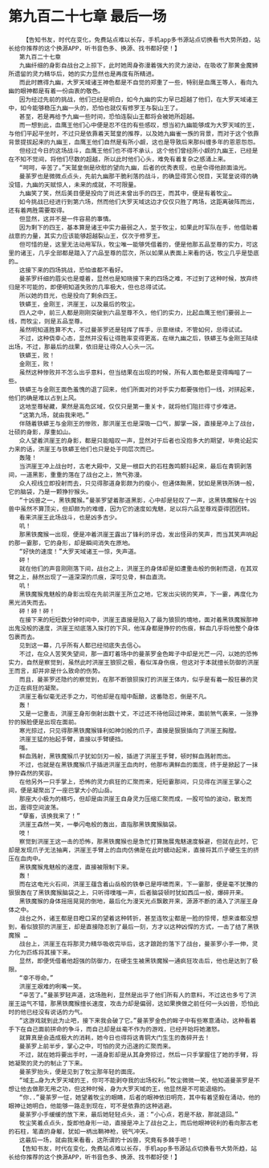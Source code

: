 # 第九百二十七章 最后一场
        【告知书友，时代在变化，免费站点难以长存，手机app多书源站点切换看书大势所趋，站长给你推荐的这个换源APP，听书音色多、换源、找书都好使！】
       第九百二十七章
       九幽纤细的身影自战台之上掠下，此时她周身弥漫着强大的灵力波动，在吸收了那黄金魔狮所遗留的灵力精华后，她的实力显然也是再度有所精进。
       而此时瞧得九幽，大罗天域诸王神色都是不自觉的郑重了一些，特别是血鹰王等人，看向九幽的眼神都是有着一份由衷的敬色。
       因为经过先前的挑战，他们已经是明白，如今九幽的实力早已超越了他们，在大罗天域诸王中，如今能够稳压九幽一头的，恐怕也就仅有修罗王与裂山王了。
       甚至，若是再给予九幽一些时间，恐怕连裂山王都将会被她所超越。
       而一想到此，血鹰王他们心中便是忍不住的有些感叹，想当初九幽能够成为大罗天域的王，与他们平起平坐时，不过只是依靠着天鹫皇的推荐，以及她九幽雀一族的背景，而对于这个依靠背景提拔起来的九幽王，血鹰王他们自然是有所小觑，这也是导致后来那纠缠多年的恩恩怨怨。
       但经过今日的这场战斗，血鹰王他们也不得不承认，这个他们曾经所小觑的九幽王，已经是在不知不觉间，将他们尽数的超越，所以此时他们心头，难免有着复杂之感涌上来。
       “呵呵，辛苦了。”天鹫皇倒是欣慰的望向九幽，后者的优秀表现，也是令得他颜面油光。
       曼荼罗也是微微点点头，先前九幽那干脆利落的战斗，的确显得赏心悦目，天鹫皇说得的确没错，九幽的天赋惊人，未来的成就，不可限量。
       九幽笑了笑，然后美目便是投向了尚还未曾出手的四王，而其中，便是有着牧尘…
       如今挑战已经进行到第六场，然而他们大罗天域这边才仅仅只胜了两场，这距离破阵而出，还有着两胜需要取得。
       但显然，这并不是一件容易的事情。
       因为剩下的四王，基本算是诸王中实力最弱之人，至于牧尘，如果此时军队在手，他借助着战意的力量，其实力应该能够超越裂山王，仅次于修罗王。
       但可惜的是，这里无法动用军队，牧尘唯一能够凭借着的，便是他那五品至尊的实力，可这里的诸王，几乎全部都是踏入了六品至尊的层次，所以如果从表面上来看的话，牧尘几乎是垫底的…
       这接下来的四场挑战，恐怕谁都不看好。
       曼荼罗纤细的眉尖也是蹙着，显然也是知晓接下来的四场之难，不过到了这种时候，放弃终归是不可能的，即便明知道失败的几率极大，但也总得试试。
       所以她的目光，也是投向了剩余四王。
       铁蟒王，金刚王，洪崖王，以及最后的牧尘。
       四人之中，前三人都是刚刚突破到六品至尊不久，他们的实力，比起血鹰王他们要弱上一线，而牧尘，则是五品至尊。
       虽然明知道胜算不大，不过曼荼罗还是轻挥了挥手，示意继续，不管如何，总得试试。
       不过，这种侥幸心态，显然并没有让得胜率变得更高，在继九幽之后，铁蟒王与金刚王陆续出场，不过，那最后的战果，依旧是让得众人心头一沉。
       铁蟒王，败！
       金刚王，败！
       虽然这种惨败并不怎么出乎意料，但当结果在出现的时候，所有人面色都是变得晦暗了一些。
       铁蟒王与金刚王面色羞愧的退了回来，他们所面对的对手实力都要强他们一线，对拼起来，他们的确是难以占到上风。
       这地至尊秘藏，果然是高危区域，仅仅只是第一重关卡，就将他们阻拦得寸步难进。
       “这第九场，就由我来吧。”
       伴随着铁蟒王与金刚王的惨败，那洪崖王也是深吸一口气，脚掌一跺，直接是冲上了战台，壮硕的身影，厚重如山。
       众人望着洪崖王的身影，都是只能暗叹一声，显然对于后者也没抱多大的期望，毕竟论起实力来的话，洪崖王与铁蟒王他们也只是处于同层次而已。
       轰隆！
       当洪崖王冲上战台时，古老大殿中，又是一根巨大的石柱轰鸣颤抖起来，最后在青铜剥落间，一道黑影，重重的落在了战台之上，煞气弥漫。
       众人视线立即投射而去，只见得那道身影颇为的瘦小，但通体黝黑，犹如是黑铁所铸一般，它的脑袋，乃是一颗狰狞猴头。
       “十凶兽之一，黑铁魔猴。”曼荼罗望着那道黑影，心中却是轻叹了一声，这黑铁魔猴在十凶兽中虽然不算顶尖，但却颇为的难缠，因为它的速度如鬼魅，足以将六品至尊戏耍得团团转。
       看来洪崖王此场战斗，也是凶多吉少。
       叽！
       那黑铁魔猴一出现，便是冲着洪崖王露出了锋利的牙齿，发出怪异的笑声，而当其笑声响起的那一霎那，它的身形，却是瞬间消失在原地。
       “好快的速度！”大罗天域诸王一惊，失声道。
       砰！
       就在他们的声音刚刚落下间，战台之上，洪崖王的身体却是如遭重击般的倒射而退，在其双臂之上，赫然出现了一道深深的爪痕，深可见骨，鲜血直流。
       叽！
       黑铁魔猴鬼魅般的身影出现在先前洪崖王所立之地，它发出尖锐的笑声，下一霎，再度化为黑光消失而去。
       砰！砰！砰！
       在接下来的短短数分钟时间中，洪崖王直接是陷入了最为狼狈的境地，面对着黑铁魔猴那神出鬼没般的速度，洪崖王彻底落入挨打的下风，他浑身都是狰狞的伤痕，鲜血几乎将他整个身体包裹而去。
       见到这一幕，几乎所有人都已经彻底失去信心。
       不过，在众人苦笑失望间，那一直盯着场中的曼荼罗金色眸子中却是光芒一闪，以她的恐怖实力，自然是察觉到，虽然此时洪崖王狼狈之极，看似浑身伤痕，但这对于本就擅长防御的洪崖王而言，却并非是什么致命的伤势。
       而且，曼荼罗还隐约的察觉到，在那不断狼狈挨打的洪崖王体内，似乎是有着一股狂暴的灵力正在疯狂的凝聚。
       洪崖王看似毫无还手之力，可他却是在暗中酝酿，这番隐忍，倒是不凡。
       轰！
       又是一记重击，洪崖王身形倒射出数十丈，不过还不待他回过神来，面前煞气袭来，一张狰狞的猴脸便是出现在面前。
       寒光掠过，只见得那黑铁魔猴锋利如神剑般的爪子，直接是狠狠插向了洪崖王胸膛。
       洪崖王猛的抬起手臂，直接以手臂硬挡。
       嗤。
       鲜血溅射，黑铁魔猴爪子犹如剑刃一般，插进了洪崖王手臂，顿时鲜血溅射而出。
       不过，也就是在黑铁魔猴爪子插进洪崖王血肉时，他那布满鲜血的面庞，终于是掀起了一抹狰狞森然的笑容。
       在他另外一只手掌上，恐怖的灵力疯狂的汇聚而来，短短霎那间，只见得在洪崖王掌心之间，便是凝聚出了一座巴掌大小的山岳。
       那座大小极为的精巧，但却是由洪崖王自身灵力压缩汇聚而成，一股可怕的波动，散发而出，震得空间波荡。
       “孽畜，该换我来了！”
       洪崖王森然一笑，一拳闪电般的轰出，直指那黑铁魔猴脑袋。
       吱！
       察觉到洪崖王这一击的恐怖，那黑铁魔猴也是急忙打算施展鬼魅速度躲避，但就在此时，它却是发现爪子无法抽离，洪崖王手臂上的血肉仿佛是在此时蠕动起来，直接将其爪子硬生生的挤压在血肉中。
       黑铁魔猴鬼魅般的速度，直接被限制下来。
       轰！
       而在这电光火石间，洪崖王蕴含着山岳般的铁拳已是呼啸而来，下一霎那，便是毫不犹豫的狠狠轰在了黑铁魔猴脑袋之上，只听得噗嗤一声，后者脑袋顿时犹如西瓜一般，爆碎开来。
       黑铁魔猴的身体摇摇晃晃的倒地，最后化为漫天光点飘散开来，源源不断的涌入了洪崖王身体之中。
       战台之外，诸王都是目瞪口呆的望着这种转折，甚至连牧尘都是一脸的惊愕，想来谁都没想到，看似狼狈的洪崖王，却是直接隐忍到了最后一刻，方才以这种凶悍的方式，一击了结了黑铁魔猴 …
       战台上，洪崖王在将那灵力精华吸收完毕后，这才踉跄的落下了战台，曼荼罗小手一伸，灵力化为匹练将其接下来。
       显然，即便凭借着他超强的防御力，在硬生生被黑铁魔猴一通疯狂攻击后，他也是达到了极限。
       “幸不辱命。”
       洪崖王艰难的咧嘴一笑。
       “辛苦了。”曼荼罗轻声道，这场胜利，显然是出乎了他们所有人的意料，不过这也多亏了洪崖王运气不错，那黑铁魔猴擅长速度，攻击力却是偏弱，这如果换做之前任何一头凶兽，恐怕此时的他已经没有说话的力气。
       “这游戏就到此为止吧，接下来我会破了它。”曼荼罗金色的眸子中有些寒意涌动，这种看着手下在自己面前拼命的争斗，而自己却是丝毫不作为的游戏，已经开始将她激怒。
       就算真是会造成极大的消耗，她今日也得将这青铜大门生生的轰碎开去！
       曼荼罗上前半步，掌心之中，可怕的灵力迅速的汇聚而来。
       不过，就在她将要出手时，一道身影却是从其身旁掠过，然后一只手掌握住了她的手臂，将她凝聚的灵力的制止了下来。
       曼荼罗抬头，便是见到了牧尘那年轻的面庞。
       “域主…身为大罗天域的王，你可不能剥夺我的出场权利。”牧尘微微一笑，他知道曼荼罗是不想让他去做那无用之功，但这种时候，身为大罗天域的王，他显然是不可能退缩的。
       “你..”曼荼罗一怔，她望着牧尘的眼睛，后者的眼神依旧明亮，其中有着坚毅在涌动，他的眼神让她明白，他能够一路走到现在，可不是依靠的这种逃避。
       曼荼罗小手缓缓的放下来，最后她轻轻点头，道：“小心点，若是不敌，那就退回。”
       牧尘笑着点点头，旋即他身形一动，直接是冲上了战台之上，而后他眼神锐利的看向那古老的石柱，笔直的身躯，犹如一柄出鞘神枪，锐气冲天。
       这最后一场，就由我来看看，这所谓的十凶兽，究竟有多棘手吧！
       【告知书友，时代在变化，免费站点难以长存，手机app多书源站点切换看书大势所趋，站长给你推荐的这个换源APP，听书音色多、换源、找书都好使！】